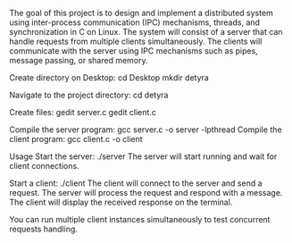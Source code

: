 The goal of this project is to design and implement a distributed system using inter-process communication (IPC) mechanisms, threads, and synchronization in C on Linux. The system will consist of a server that can handle requests from multiple clients simultaneously. The clients will communicate with the server using IPC mechanisms such as pipes, message passing, or shared memory.

Create directory on Desktop:
cd Desktop
mkdir detyra

Navigate to the project directory:
cd detyra

Create files:
gedit server.c
gedit client.c

Compile the server program:
gcc server.c -o server -lpthread
Compile the client program:
gcc client.c -o client

Usage
Start the server:
./server
The server will start running and wait for client connections.

Start a client:
./client
The client will connect to the server and send a request. The server will process the request and respond with a message. The client will display the received response on the terminal.

You can run multiple client instances simultaneously to test concurrent requests handling.
